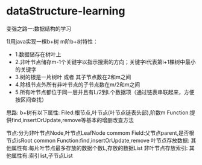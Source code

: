 # dataStructure-learning
变强之路一:数据结构的学习

1)用java实现一棵b+树
  m阶b+树特性：
 * 1.数据储存在树叶上
 * 2.非叶节点储存m-1个关键字以指示搜索的方向；关键字i代表第i+1棵树中最小的关键字
 * 3.树的根是一片树叶 或者 其子节点数在2和m之间
 * 4.除根节点外所有非叶节点的子节点数在m/2和m之间
 * 5.所有叶节点都位于同一层并且有L/2到L个数据项（通过链表串联起来，方便按区间查找）
 
 思路:
 b+树有以下属性:
 Filed:根节点,叶节点(叶节点链表头部),阶数m
 Function:提供find,insertOrUpdate,remove等基本的增删改查方法
 
 节点:分为非叶节点Node,叶节点LeafNode
 commom Field:父节点parent,是否根节点isRoot
 common Function:find,insertOrUpdate,remove
 叶节点存放数据:
  其他属性有:每片叶节点最多存放的数据个数L,存放的数据List
 非叶节点存放索引:
  其他属性有:索引list,子节点List

  

